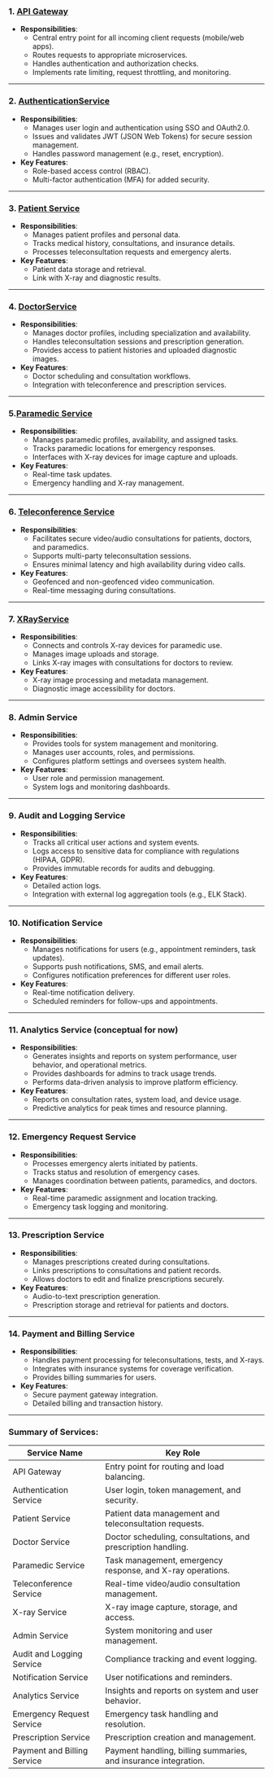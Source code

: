
### 1. [**API Gateway**](/Microservices/APIGateway.md)

- **Responsibilities**:
    - Central entry point for all incoming client requests (mobile/web apps).
    - Routes requests to appropriate microservices.
    - Handles authentication and authorization checks.
    - Implements rate limiting, request throttling, and monitoring.

---
### 2. [**AuthenticationService**](/Microservices/AuthenticationService.md)

- **Responsibilities**:
    - Manages user login and authentication using SSO and OAuth2.0.
    - Issues and validates JWT (JSON Web Tokens) for secure session management.
    - Handles password management (e.g., reset, encryption).
- **Key Features**:
    - Role-based access control (RBAC).
    - Multi-factor authentication (MFA) for added security.

---

### 3. [**Patient Service**](/Microservices/PatientService.md)

- **Responsibilities**:
    - Manages patient profiles and personal data.
    - Tracks medical history, consultations, and insurance details.
    - Processes teleconsultation requests and emergency alerts.
- **Key Features**:
    - Patient data storage and retrieval.
    - Link with X-ray and diagnostic results.

---

### 4. [**DoctorService**](/Microservices/DoctorService.md)

- **Responsibilities**:
    - Manages doctor profiles, including specialization and availability.
    - Handles teleconsultation sessions and prescription generation.
    - Provides access to patient histories and uploaded diagnostic images.
- **Key Features**:
    - Doctor scheduling and consultation workflows.
    - Integration with teleconference and prescription services.

---

### 5.[**Paramedic Service**](/Microservices/ParamedicService.md)

- **Responsibilities**:
    - Manages paramedic profiles, availability, and assigned tasks.
    - Tracks paramedic locations for emergency responses.
    - Interfaces with X-ray devices for image capture and uploads.
- **Key Features**:
    - Real-time task updates.
    - Emergency handling and X-ray management.

---

### 6. [**Teleconference Service**](/Microservices/TeleconferenceService.)

- **Responsibilities**:
    - Facilitates secure video/audio consultations for patients, doctors, and paramedics.
    - Supports multi-party teleconsultation sessions.
    - Ensures minimal latency and high availability during video calls.
- **Key Features**:
    - Geofenced and non-geofenced video communication.
    - Real-time messaging during consultations.

---

### 7. [**XRayService**](/Microservices/XRayService.md)

- **Responsibilities**:
    - Connects and controls X-ray devices for paramedic use.
    - Manages image uploads and storage.
    - Links X-ray images with consultations for doctors to review.
- **Key Features**:
    - X-ray image processing and metadata management.
    - Diagnostic image accessibility for doctors.

---

### **8. Admin Service**

- **Responsibilities**:
    - Provides tools for system management and monitoring.
    - Manages user accounts, roles, and permissions.
    - Configures platform settings and oversees system health.
- **Key Features**:
    - User role and permission management.
    - System logs and monitoring dashboards.

---

### **9. Audit and Logging Service**

- **Responsibilities**:
    - Tracks all critical user actions and system events.
    - Logs access to sensitive data for compliance with regulations (HIPAA, GDPR).
    - Provides immutable records for audits and debugging.
- **Key Features**:
    - Detailed action logs.
    - Integration with external log aggregation tools (e.g., ELK Stack).

---

### **10. Notification Service**

- **Responsibilities**:
    - Manages notifications for users (e.g., appointment reminders, task updates).
    - Supports push notifications, SMS, and email alerts.
    - Configures notification preferences for different user roles.
- **Key Features**:
    - Real-time notification delivery.
    - Scheduled reminders for follow-ups and appointments.

---

### **11. Analytics Service** (conceptual for now)

- **Responsibilities**:
    - Generates insights and reports on system performance, user behavior, and operational metrics.
    - Provides dashboards for admins to track usage trends.
    - Performs data-driven analysis to improve platform efficiency.
- **Key Features**:
    - Reports on consultation rates, system load, and device usage.
    - Predictive analytics for peak times and resource planning.

---

### **12. Emergency Request Service**

- **Responsibilities**:
    - Processes emergency alerts initiated by patients.
    - Tracks status and resolution of emergency cases.
    - Manages coordination between patients, paramedics, and doctors.
- **Key Features**:
    - Real-time paramedic assignment and location tracking.
    - Emergency task logging and monitoring.

---

### **13. Prescription Service**

- **Responsibilities**:
    - Manages prescriptions created during consultations.
    - Links prescriptions to consultations and patient records.
    - Allows doctors to edit and finalize prescriptions securely.
- **Key Features**:
    - Audio-to-text prescription generation.
    - Prescription storage and retrieval for patients and doctors.

---

### **14. Payment and Billing Service**

- **Responsibilities**:
    - Handles payment processing for teleconsultations, tests, and X-rays.
    - Integrates with insurance systems for coverage verification.
    - Provides billing summaries for users.
- **Key Features**:
    - Secure payment gateway integration.
    - Detailed billing and transaction history.

---

### Summary of Services:

|**Service Name**|**Key Role**|
|---|---|
|API Gateway|Entry point for routing and load balancing.|
|Authentication Service|User login, token management, and security.|
|Patient Service|Patient data management and teleconsultation requests.|
|Doctor Service|Doctor scheduling, consultations, and prescription handling.|
|Paramedic Service|Task management, emergency response, and X-ray operations.|
|Teleconference Service|Real-time video/audio consultation management.|
|X-ray Service|X-ray image capture, storage, and access.|
|Admin Service|System monitoring and user management.|
|Audit and Logging Service|Compliance tracking and event logging.|
|Notification Service|User notifications and reminders.|
|Analytics Service|Insights and reports on system and user behavior.|
|Emergency Request Service|Emergency task handling and resolution.|
|Prescription Service|Prescription creation and management.|
|Payment and Billing Service|Payment handling, billing summaries, and insurance integration.|